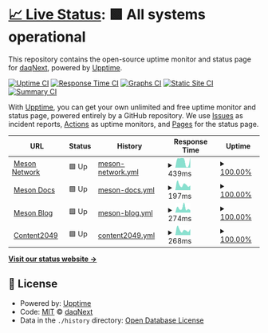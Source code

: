 # [📈 Live Status](https://status.meson.network): <!--live status--> **🟩 All systems operational**

This repository contains the open-source uptime monitor and status page for [daqNext](https://meson.network), powered by [Upptime](https://github.com/upptime/upptime).

[![Uptime CI](https://github.com/daqnext/status/workflows/Uptime%20CI/badge.svg)](https://github.com/daqnext/status/actions?query=workflow%3A%22Uptime+CI%22)
[![Response Time CI](https://github.com/daqnext/status/workflows/Response%20Time%20CI/badge.svg)](https://github.com/daqnext/status/actions?query=workflow%3A%22Response+Time+CI%22)
[![Graphs CI](https://github.com/daqnext/status/workflows/Graphs%20CI/badge.svg)](https://github.com/daqnext/status/actions?query=workflow%3A%22Graphs+CI%22)
[![Static Site CI](https://github.com/daqnext/status/workflows/Static%20Site%20CI/badge.svg)](https://github.com/daqnext/status/actions?query=workflow%3A%22Static+Site+CI%22)
[![Summary CI](https://github.com/daqnext/status/workflows/Summary%20CI/badge.svg)](https://github.com/daqnext/status/actions?query=workflow%3A%22Summary+CI%22)

With [Upptime](https://upptime.js.org), you can get your own unlimited and free uptime monitor and status page, powered entirely by a GitHub repository. We use [Issues](https://github.com/daqnext/status/issues) as incident reports, [Actions](https://github.com/daqnext/status/actions) as uptime monitors, and [Pages](https://status.meson.network) for the status page.

<!--start: status pages-->
<!-- This summary is generated by Upptime (https://github.com/upptime/upptime) -->
<!-- Do not edit this manually, your changes will be overwritten -->
<!-- prettier-ignore -->
| URL | Status | History | Response Time | Uptime |
| --- | ------ | ------- | ------------- | ------ |
| <img alt="" src="https://icons.duckduckgo.com/ip3/meson.network.ico" height="13"> [Meson Network](https://meson.network) | 🟩 Up | [meson-network.yml](https://github.com/daqnext/status/commits/HEAD/history/meson-network.yml) | <details><summary><img alt="Response time graph" src="./graphs/meson-network/response-time-week.png" height="20"> 439ms</summary><br><a href="https://status.meson.network/history/meson-network"><img alt="Response time 410" src="https://img.shields.io/endpoint?url=https%3A%2F%2Fraw.githubusercontent.com%2Fdaqnext%2Fstatus%2FHEAD%2Fapi%2Fmeson-network%2Fresponse-time.json"></a><br><a href="https://status.meson.network/history/meson-network"><img alt="24-hour response time 349" src="https://img.shields.io/endpoint?url=https%3A%2F%2Fraw.githubusercontent.com%2Fdaqnext%2Fstatus%2FHEAD%2Fapi%2Fmeson-network%2Fresponse-time-day.json"></a><br><a href="https://status.meson.network/history/meson-network"><img alt="7-day response time 439" src="https://img.shields.io/endpoint?url=https%3A%2F%2Fraw.githubusercontent.com%2Fdaqnext%2Fstatus%2FHEAD%2Fapi%2Fmeson-network%2Fresponse-time-week.json"></a><br><a href="https://status.meson.network/history/meson-network"><img alt="30-day response time 459" src="https://img.shields.io/endpoint?url=https%3A%2F%2Fraw.githubusercontent.com%2Fdaqnext%2Fstatus%2FHEAD%2Fapi%2Fmeson-network%2Fresponse-time-month.json"></a><br><a href="https://status.meson.network/history/meson-network"><img alt="1-year response time 410" src="https://img.shields.io/endpoint?url=https%3A%2F%2Fraw.githubusercontent.com%2Fdaqnext%2Fstatus%2FHEAD%2Fapi%2Fmeson-network%2Fresponse-time-year.json"></a></details> | <details><summary><a href="https://status.meson.network/history/meson-network">100.00%</a></summary><a href="https://status.meson.network/history/meson-network"><img alt="All-time uptime 100.00%" src="https://img.shields.io/endpoint?url=https%3A%2F%2Fraw.githubusercontent.com%2Fdaqnext%2Fstatus%2FHEAD%2Fapi%2Fmeson-network%2Fuptime.json"></a><br><a href="https://status.meson.network/history/meson-network"><img alt="24-hour uptime 100.00%" src="https://img.shields.io/endpoint?url=https%3A%2F%2Fraw.githubusercontent.com%2Fdaqnext%2Fstatus%2FHEAD%2Fapi%2Fmeson-network%2Fuptime-day.json"></a><br><a href="https://status.meson.network/history/meson-network"><img alt="7-day uptime 100.00%" src="https://img.shields.io/endpoint?url=https%3A%2F%2Fraw.githubusercontent.com%2Fdaqnext%2Fstatus%2FHEAD%2Fapi%2Fmeson-network%2Fuptime-week.json"></a><br><a href="https://status.meson.network/history/meson-network"><img alt="30-day uptime 100.00%" src="https://img.shields.io/endpoint?url=https%3A%2F%2Fraw.githubusercontent.com%2Fdaqnext%2Fstatus%2FHEAD%2Fapi%2Fmeson-network%2Fuptime-month.json"></a><br><a href="https://status.meson.network/history/meson-network"><img alt="1-year uptime 100.00%" src="https://img.shields.io/endpoint?url=https%3A%2F%2Fraw.githubusercontent.com%2Fdaqnext%2Fstatus%2FHEAD%2Fapi%2Fmeson-network%2Fuptime-year.json"></a></details>
| <img alt="" src="https://icons.duckduckgo.com/ip3/docs.meson.network.ico" height="13"> [Meson Docs](https://docs.meson.network) | 🟩 Up | [meson-docs.yml](https://github.com/daqnext/status/commits/HEAD/history/meson-docs.yml) | <details><summary><img alt="Response time graph" src="./graphs/meson-docs/response-time-week.png" height="20"> 197ms</summary><br><a href="https://status.meson.network/history/meson-docs"><img alt="Response time 454" src="https://img.shields.io/endpoint?url=https%3A%2F%2Fraw.githubusercontent.com%2Fdaqnext%2Fstatus%2FHEAD%2Fapi%2Fmeson-docs%2Fresponse-time.json"></a><br><a href="https://status.meson.network/history/meson-docs"><img alt="24-hour response time 295" src="https://img.shields.io/endpoint?url=https%3A%2F%2Fraw.githubusercontent.com%2Fdaqnext%2Fstatus%2FHEAD%2Fapi%2Fmeson-docs%2Fresponse-time-day.json"></a><br><a href="https://status.meson.network/history/meson-docs"><img alt="7-day response time 197" src="https://img.shields.io/endpoint?url=https%3A%2F%2Fraw.githubusercontent.com%2Fdaqnext%2Fstatus%2FHEAD%2Fapi%2Fmeson-docs%2Fresponse-time-week.json"></a><br><a href="https://status.meson.network/history/meson-docs"><img alt="30-day response time 627" src="https://img.shields.io/endpoint?url=https%3A%2F%2Fraw.githubusercontent.com%2Fdaqnext%2Fstatus%2FHEAD%2Fapi%2Fmeson-docs%2Fresponse-time-month.json"></a><br><a href="https://status.meson.network/history/meson-docs"><img alt="1-year response time 454" src="https://img.shields.io/endpoint?url=https%3A%2F%2Fraw.githubusercontent.com%2Fdaqnext%2Fstatus%2FHEAD%2Fapi%2Fmeson-docs%2Fresponse-time-year.json"></a></details> | <details><summary><a href="https://status.meson.network/history/meson-docs">100.00%</a></summary><a href="https://status.meson.network/history/meson-docs"><img alt="All-time uptime 100.00%" src="https://img.shields.io/endpoint?url=https%3A%2F%2Fraw.githubusercontent.com%2Fdaqnext%2Fstatus%2FHEAD%2Fapi%2Fmeson-docs%2Fuptime.json"></a><br><a href="https://status.meson.network/history/meson-docs"><img alt="24-hour uptime 100.00%" src="https://img.shields.io/endpoint?url=https%3A%2F%2Fraw.githubusercontent.com%2Fdaqnext%2Fstatus%2FHEAD%2Fapi%2Fmeson-docs%2Fuptime-day.json"></a><br><a href="https://status.meson.network/history/meson-docs"><img alt="7-day uptime 100.00%" src="https://img.shields.io/endpoint?url=https%3A%2F%2Fraw.githubusercontent.com%2Fdaqnext%2Fstatus%2FHEAD%2Fapi%2Fmeson-docs%2Fuptime-week.json"></a><br><a href="https://status.meson.network/history/meson-docs"><img alt="30-day uptime 100.00%" src="https://img.shields.io/endpoint?url=https%3A%2F%2Fraw.githubusercontent.com%2Fdaqnext%2Fstatus%2FHEAD%2Fapi%2Fmeson-docs%2Fuptime-month.json"></a><br><a href="https://status.meson.network/history/meson-docs"><img alt="1-year uptime 100.00%" src="https://img.shields.io/endpoint?url=https%3A%2F%2Fraw.githubusercontent.com%2Fdaqnext%2Fstatus%2FHEAD%2Fapi%2Fmeson-docs%2Fuptime-year.json"></a></details>
| <img alt="" src="https://icons.duckduckgo.com/ip3/blog.meson.network.ico" height="13"> [Meson Blog](https://blog.meson.network) | 🟩 Up | [meson-blog.yml](https://github.com/daqnext/status/commits/HEAD/history/meson-blog.yml) | <details><summary><img alt="Response time graph" src="./graphs/meson-blog/response-time-week.png" height="20"> 274ms</summary><br><a href="https://status.meson.network/history/meson-blog"><img alt="Response time 486" src="https://img.shields.io/endpoint?url=https%3A%2F%2Fraw.githubusercontent.com%2Fdaqnext%2Fstatus%2FHEAD%2Fapi%2Fmeson-blog%2Fresponse-time.json"></a><br><a href="https://status.meson.network/history/meson-blog"><img alt="24-hour response time 486" src="https://img.shields.io/endpoint?url=https%3A%2F%2Fraw.githubusercontent.com%2Fdaqnext%2Fstatus%2FHEAD%2Fapi%2Fmeson-blog%2Fresponse-time-day.json"></a><br><a href="https://status.meson.network/history/meson-blog"><img alt="7-day response time 274" src="https://img.shields.io/endpoint?url=https%3A%2F%2Fraw.githubusercontent.com%2Fdaqnext%2Fstatus%2FHEAD%2Fapi%2Fmeson-blog%2Fresponse-time-week.json"></a><br><a href="https://status.meson.network/history/meson-blog"><img alt="30-day response time 588" src="https://img.shields.io/endpoint?url=https%3A%2F%2Fraw.githubusercontent.com%2Fdaqnext%2Fstatus%2FHEAD%2Fapi%2Fmeson-blog%2Fresponse-time-month.json"></a><br><a href="https://status.meson.network/history/meson-blog"><img alt="1-year response time 486" src="https://img.shields.io/endpoint?url=https%3A%2F%2Fraw.githubusercontent.com%2Fdaqnext%2Fstatus%2FHEAD%2Fapi%2Fmeson-blog%2Fresponse-time-year.json"></a></details> | <details><summary><a href="https://status.meson.network/history/meson-blog">100.00%</a></summary><a href="https://status.meson.network/history/meson-blog"><img alt="All-time uptime 100.00%" src="https://img.shields.io/endpoint?url=https%3A%2F%2Fraw.githubusercontent.com%2Fdaqnext%2Fstatus%2FHEAD%2Fapi%2Fmeson-blog%2Fuptime.json"></a><br><a href="https://status.meson.network/history/meson-blog"><img alt="24-hour uptime 100.00%" src="https://img.shields.io/endpoint?url=https%3A%2F%2Fraw.githubusercontent.com%2Fdaqnext%2Fstatus%2FHEAD%2Fapi%2Fmeson-blog%2Fuptime-day.json"></a><br><a href="https://status.meson.network/history/meson-blog"><img alt="7-day uptime 100.00%" src="https://img.shields.io/endpoint?url=https%3A%2F%2Fraw.githubusercontent.com%2Fdaqnext%2Fstatus%2FHEAD%2Fapi%2Fmeson-blog%2Fuptime-week.json"></a><br><a href="https://status.meson.network/history/meson-blog"><img alt="30-day uptime 100.00%" src="https://img.shields.io/endpoint?url=https%3A%2F%2Fraw.githubusercontent.com%2Fdaqnext%2Fstatus%2FHEAD%2Fapi%2Fmeson-blog%2Fuptime-month.json"></a><br><a href="https://status.meson.network/history/meson-blog"><img alt="1-year uptime 100.00%" src="https://img.shields.io/endpoint?url=https%3A%2F%2Fraw.githubusercontent.com%2Fdaqnext%2Fstatus%2FHEAD%2Fapi%2Fmeson-blog%2Fuptime-year.json"></a></details>
| <img alt="" src="https://icons.duckduckgo.com/ip3/content2049.meson.network.ico" height="13"> [Content2049](https://content2049.meson.network) | 🟩 Up | [content2049.yml](https://github.com/daqnext/status/commits/HEAD/history/content2049.yml) | <details><summary><img alt="Response time graph" src="./graphs/content2049/response-time-week.png" height="20"> 268ms</summary><br><a href="https://status.meson.network/history/content2049"><img alt="Response time 510" src="https://img.shields.io/endpoint?url=https%3A%2F%2Fraw.githubusercontent.com%2Fdaqnext%2Fstatus%2FHEAD%2Fapi%2Fcontent2049%2Fresponse-time.json"></a><br><a href="https://status.meson.network/history/content2049"><img alt="24-hour response time 345" src="https://img.shields.io/endpoint?url=https%3A%2F%2Fraw.githubusercontent.com%2Fdaqnext%2Fstatus%2FHEAD%2Fapi%2Fcontent2049%2Fresponse-time-day.json"></a><br><a href="https://status.meson.network/history/content2049"><img alt="7-day response time 268" src="https://img.shields.io/endpoint?url=https%3A%2F%2Fraw.githubusercontent.com%2Fdaqnext%2Fstatus%2FHEAD%2Fapi%2Fcontent2049%2Fresponse-time-week.json"></a><br><a href="https://status.meson.network/history/content2049"><img alt="30-day response time 517" src="https://img.shields.io/endpoint?url=https%3A%2F%2Fraw.githubusercontent.com%2Fdaqnext%2Fstatus%2FHEAD%2Fapi%2Fcontent2049%2Fresponse-time-month.json"></a><br><a href="https://status.meson.network/history/content2049"><img alt="1-year response time 510" src="https://img.shields.io/endpoint?url=https%3A%2F%2Fraw.githubusercontent.com%2Fdaqnext%2Fstatus%2FHEAD%2Fapi%2Fcontent2049%2Fresponse-time-year.json"></a></details> | <details><summary><a href="https://status.meson.network/history/content2049">100.00%</a></summary><a href="https://status.meson.network/history/content2049"><img alt="All-time uptime 100.00%" src="https://img.shields.io/endpoint?url=https%3A%2F%2Fraw.githubusercontent.com%2Fdaqnext%2Fstatus%2FHEAD%2Fapi%2Fcontent2049%2Fuptime.json"></a><br><a href="https://status.meson.network/history/content2049"><img alt="24-hour uptime 100.00%" src="https://img.shields.io/endpoint?url=https%3A%2F%2Fraw.githubusercontent.com%2Fdaqnext%2Fstatus%2FHEAD%2Fapi%2Fcontent2049%2Fuptime-day.json"></a><br><a href="https://status.meson.network/history/content2049"><img alt="7-day uptime 100.00%" src="https://img.shields.io/endpoint?url=https%3A%2F%2Fraw.githubusercontent.com%2Fdaqnext%2Fstatus%2FHEAD%2Fapi%2Fcontent2049%2Fuptime-week.json"></a><br><a href="https://status.meson.network/history/content2049"><img alt="30-day uptime 100.00%" src="https://img.shields.io/endpoint?url=https%3A%2F%2Fraw.githubusercontent.com%2Fdaqnext%2Fstatus%2FHEAD%2Fapi%2Fcontent2049%2Fuptime-month.json"></a><br><a href="https://status.meson.network/history/content2049"><img alt="1-year uptime 100.00%" src="https://img.shields.io/endpoint?url=https%3A%2F%2Fraw.githubusercontent.com%2Fdaqnext%2Fstatus%2FHEAD%2Fapi%2Fcontent2049%2Fuptime-year.json"></a></details>

<!--end: status pages-->

[**Visit our status website →**](https://status.meson.network)

## 📄 License

- Powered by: [Upptime](https://github.com/upptime/upptime)
- Code: [MIT](./LICENSE) © [daqNext](https://meson.network)
- Data in the `./history` directory: [Open Database License](https://opendatacommons.org/licenses/odbl/1-0/)
